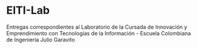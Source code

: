 # EITI-Lab
Entregas correspondientes al Laboratorio de la Cursada de Innovación y Emprendimiento con Tecnologías de la Información - Escuela Colombiana de Ingeniería Julio Garavito 
